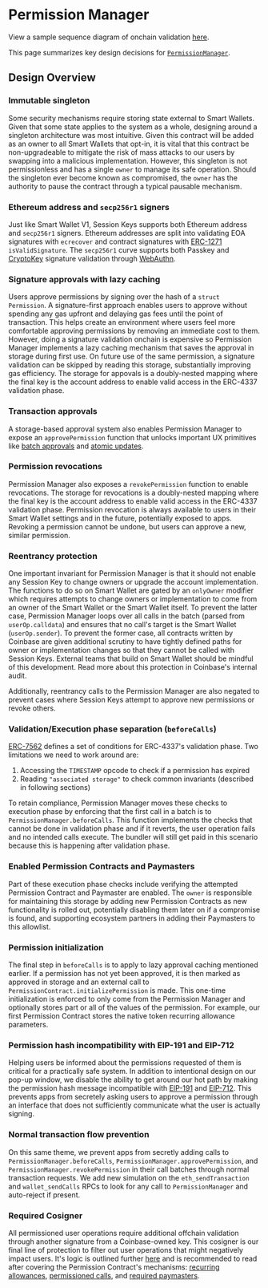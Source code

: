 # Permission Manager

View a sample sequence diagram of onchain validation [here](./diagrams/onchain/permissionedCalls.md).

This page summarizes key design decisions for [`PermissionManager`](../src/PermissionManager.sol).

## Design Overview

### Immutable singleton

Some security mechanisms require storing state external to Smart Wallets. Given that some state applies to the system as a whole, designing around a singleton architecture was most intuitive. Given this contract will be added as an owner to all Smart Wallets that opt-in, it is vital that this contract be non-upgradeable to mitigate the risk of mass attacks to our users by swapping into a malicious implementation. However, this singleton is not permissionless and has a single `owner` to manage its safe operation. Should the singleton ever become known as compromised, the `owner` has the authority to pause the contract through a typical pausable mechanism.

### Ethereum address and `secp256r1` signers

Just like Smart Wallet V1, Session Keys supports both Ethereum address and `secp256r1` signers. Ethereum addresses are split into validating EOA signatures with `ecrecover` and contract signatures with [ERC-1271](https://eips.ethereum.org/EIPS/eip-1271) `isValidSignature`. The `secp256r1` curve supports both Passkey and [CryptoKey](./CryptoKey.md) signature validation through [WebAuthn](https://github.com/base-org/webauthn-sol/blob/main/src/WebAuthn.sol).

### Signature approvals with lazy caching

Users approve permissions by signing over the hash of a `struct Permission`. A signature-first approach enables users to approve without spending any gas upfront and delaying gas fees until the point of transaction. This helps create an environment where users feel more comfortable approving permissions by removing an immediate cost to them. However, doing a signature validation onchain is expensive so Permission Manager implements a lazy caching mechanism that saves the approval in storage during first use. On future use of the same permission, a signature validation can be skipped by reading this storage, substantially improving gas efficiency. The storage for appovals is a doubly-nested mapping where the final key is the account address to enable valid access in the ERC-4337 validation phase.

### Transaction approvals

A storage-based approval system also enables Permission Manager to expose an `approvePermission` function that unlocks important UX primitives like [batch approvals](./diagrams/onchain/batchApprovePermissions.md) and [atomic updates](./diagrams/onchain/batchUpdatePermissions.md).

### Permission revocations

Permission Manager also exposes a `revokePermission` function to enable revocations. The storage for revocations is a doubly-nested mapping where the final key is the account address to enable valid access in the ERC-4337 validation phase. Permission revocation is always available to users in their Smart Wallet settings and in the future, potentially exposed to apps. Revoking a permission cannot be undone, but users can approve a new, similar permission.

### Reentrancy protection

One important invariant for Permission Manager is that it should not enable any Session Key to change owners or upgrade the account implementation. The functions to do so on Smart Wallet are gated by an `onlyOwner` modifier which requires attempts to change owners or implementation to come from an owner of the Smart Wallet or the Smart Wallet itself. To prevent the latter case, Permission Manager loops over all calls in the batch (parsed from `userOp.calldata`) and ensures that no call's target is the Smart Wallet (`userOp.sender`). To prevent the former case, all contracts written by Coinbase are given additional scrutiny to have tightly defined paths for owner or implementation changes so that they cannot be called with Session Keys. External teams that build on Smart Wallet should be mindful of this development. Read more about this protection in Coinbase's internal audit.

Additionally, reentrancy calls to the Permission Manager are also negated to prevent cases where Session Keys attempt to approve new permissions or revoke others.

### Validation/Execution phase separation (`beforeCalls`)

[ERC-7562](https://eips.ethereum.org/EIPS/eip-7562) defines a set of conditions for ERC-4337's validation phase. Two limitations we need to work around are:

1. Accessing the `TIMESTAMP` opcode to check if a permission has expired
2. Reading `"associated storage"` to check common invariants (described in following sections)

To retain compliance, Permission Manager moves these checks to execution phase by enforcing that the first call in a batch is to `PermissionManager.beforeCalls`. This function implements the checks that cannot be done in validation phase and if it reverts, the user operation fails and no intended calls execute. The bundler will still get paid in this scenario because this is happening after validation phase.

### Enabled Permission Contracts and Paymasters

Part of these execution phase checks include verifying the attempted Permission Contract and Paymaster are enabled. The `owner` is responsible for maintaining this storage by adding new Permission Contracts as new functionality is rolled out, potentially disabling them later on if a compromise is found, and supporting ecosystem partners in adding their Paymasters to this allowlist.

### Permission initialization

The final step in `beforeCalls` is to apply to lazy approval caching mentioned earlier. If a permission has not yet been approved, it is then marked as approved in storage and an external call to `PermissionContract.initializePermission` is made. This one-time initialization is enforced to only come from the Permission Manager and optionally stores part or all of the values of the permission. For example, our first Permission Contract stores the native token recurring allowance parameters.

### Permission hash incompatibility with EIP-191 and EIP-712

Helping users be informed about the permissions requested of them is critical for a practically safe system. In addition to intentional design on our pop-up window, we disable the ability to get around our hot path by making the permission hash message incompatible with [EIP-191](https://eips.ethereum.org/EIPS/eip-191) and [EIP-712](https://eips.ethereum.org/EIPS/eip-712). This prevents apps from secretely asking users to approve a permission through an interface that does not sufficiently communicate what the user is actually signing.

### Normal transaction flow prevention

On this same theme, we prevent apps from secretly adding calls to `PermissionManager.beforeCalls`, `PermissionManager.approvePermission`, and `PermissionManager.revokePermission` in their call batches through normal transaction requests. We add new simulation on the `eth_sendTransaction` and `wallet_sendCalls` RPCs to look for any call to `PermissionManager` and auto-reject if present.

### Required Cosigner

All permissioned user operations require additional offchain validation through another signature from a Coinbase-owned key. This cosigner is our final line of protection to filter out user operations that might negatively impact users. It's logic is outlined further [here](./Cosigner.md) and is recommended to read after covering the Permission Contract's mechanisms: [recurring allowances](./RecurringAllowance.md), [permissioned calls](./PermissionedCall.md), and [required paymasters](./PaymasterRequirement.md).
